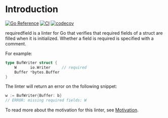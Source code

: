 # Introduction

[![Go Reference](https://pkg.go.dev/badge/go.abhg.dev/requiredfield.svg)](https://pkg.go.dev/go.abhg.dev/requiredfield)
[![CI](https://github.com/abhinav/requiredfield/actions/workflows/ci.yml/badge.svg)](https://github.com/abhinav/requiredfield/actions/workflows/ci.yml)
[![codecov](https://codecov.io/github/abhinav/requiredfield/branch/main/graph/badge.svg?token=8UW2S4GBTF)](https://codecov.io/github/abhinav/requiredfield)

requiredfield is a linter for Go that verifies that
required fields of a struct are filled when it is initialized.
Whether a field is required is specified with a comment.

For example:

```go
type BufWriter struct {
    W      io.Writer     // required
    Buffer *bytes.Buffer
}
```

The linter will return an error on the following snippet:

```go
w := BufWriter{Buffer: b}
// ERROR: missing required fields: W
```

To read more about the motivation for this linter,
see [Motivation](motivation.md).
